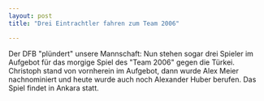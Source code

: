 ```yaml
---
layout: post
title: "Drei Eintrachtler fahren zum Team 2006"

---
```


Der DFB "plündert" unsere Mannschaft: Nun stehen sogar drei Spieler im Aufgebot für das morgige Spiel des "Team 2006" gegen die Türkei. Christoph stand von vornherein im Aufgebot, dann wurde Alex Meier nachnominiert und heute wurde auch noch Alexander Huber berufen. Das Spiel findet in Ankara statt.


